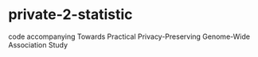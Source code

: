 # private-2-statistic
code accompanying Towards Practical Privacy-Preserving Genome-Wide Association Study
